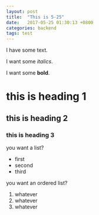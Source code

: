 ```yaml
---
layout: post
title:  "This is 5-25"
date:   2017-05-25 01:30:13 +0800
categories: backend
tags: test
---
```

I have some text.

I want some _italics_.

I want some **bold**.

# this is heading 1

## this is heading 2

### this is heading 3

you want a list?
* first
* second
* third

you want an ordered list?
1. whatever
1. whatever
1. whatever